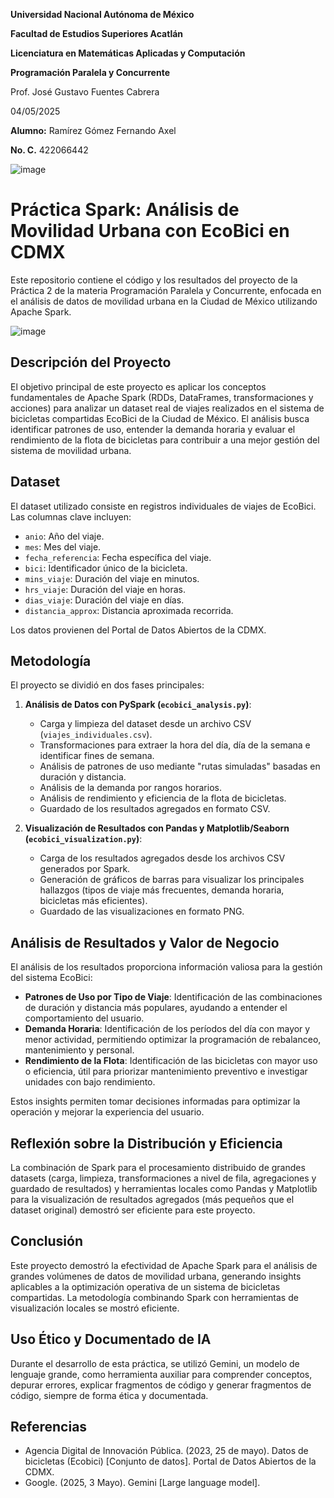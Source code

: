 **Universidad Nacional Autónoma de México**

**Facultad de Estudios Superiores Acatlán**

**Licenciatura en Matemáticas Aplicadas y Computación**

**Programación Paralela y Concurrente**

Prof. José Gustavo Fuentes Cabrera

04/05/2025

**Alumno:** Ramírez Gómez Fernando Axel

**No. C.** 422066442

![image](https://github.com/user-attachments/assets/ec7c69d1-1d5a-4280-8eb0-5149a3cca6c0)


# Práctica Spark: Análisis de Movilidad Urbana con EcoBici en CDMX

Este repositorio contiene el código y los resultados del proyecto de la Práctica 2 de la materia Programación Paralela y Concurrente, enfocada en el análisis de datos de movilidad urbana en la Ciudad de México utilizando Apache Spark.

![image](https://github.com/user-attachments/assets/78c17592-80a4-434e-8236-46233e0d2c5b)

## Descripción del Proyecto

El objetivo principal de este proyecto es aplicar los conceptos fundamentales de Apache Spark (RDDs, DataFrames, transformaciones y acciones) para analizar un dataset real de viajes realizados en el sistema de bicicletas compartidas EcoBici de la Ciudad de México. El análisis busca identificar patrones de uso, entender la demanda horaria y evaluar el rendimiento de la flota de bicicletas para contribuir a una mejor gestión del sistema de movilidad urbana.

## Dataset

El dataset utilizado consiste en registros individuales de viajes de EcoBici. Las columnas clave incluyen:

* `anio`: Año del viaje.
* `mes`: Mes del viaje.
* `fecha_referencia`: Fecha específica del viaje.
* `bici`: Identificador único de la bicicleta.
* `mins_viaje`: Duración del viaje en minutos.
* `hrs_viaje`: Duración del viaje en horas.
* `dias_viaje`: Duración del viaje en días.
* `distancia_approx`: Distancia aproximada recorrida.

Los datos provienen del Portal de Datos Abiertos de la CDMX.

## Metodología

El proyecto se dividió en dos fases principales:

1.  **Análisis de Datos con PySpark (`ecobici_analysis.py`)**:
    * Carga y limpieza del dataset desde un archivo CSV (`viajes_individuales.csv`).
    * Transformaciones para extraer la hora del día, día de la semana e identificar fines de semana.
    * Análisis de patrones de uso mediante "rutas simuladas" basadas en duración y distancia.
    * Análisis de la demanda por rangos horarios.
    * Análisis de rendimiento y eficiencia de la flota de bicicletas.
    * Guardado de los resultados agregados en formato CSV.

2.  **Visualización de Resultados con Pandas y Matplotlib/Seaborn (`ecobici_visualization.py`)**:
    * Carga de los resultados agregados desde los archivos CSV generados por Spark.
    * Generación de gráficos de barras para visualizar los principales hallazgos (tipos de viaje más frecuentes, demanda horaria, bicicletas más eficientes).
    * Guardado de las visualizaciones en formato PNG.

## Análisis de Resultados y Valor de Negocio

El análisis de los resultados proporciona información valiosa para la gestión del sistema EcoBici:

* **Patrones de Uso por Tipo de Viaje**: Identificación de las combinaciones de duración y distancia más populares, ayudando a entender el comportamiento del usuario.
* **Demanda Horaria**: Identificación de los períodos del día con mayor y menor actividad, permitiendo optimizar la programación de rebalanceo, mantenimiento y personal.
* **Rendimiento de la Flota**: Identificación de las bicicletas con mayor uso o eficiencia, útil para priorizar mantenimiento preventivo e investigar unidades con bajo rendimiento.

Estos insights permiten tomar decisiones informadas para optimizar la operación y mejorar la experiencia del usuario.

## Reflexión sobre la Distribución y Eficiencia

La combinación de Spark para el procesamiento distribuido de grandes datasets (carga, limpieza, transformaciones a nivel de fila, agregaciones y guardado de resultados) y herramientas locales como Pandas y Matplotlib para la visualización de resultados agregados (más pequeños que el dataset original) demostró ser eficiente para este proyecto.

## Conclusión

Este proyecto demostró la efectividad de Apache Spark para el análisis de grandes volúmenes de datos de movilidad urbana, generando insights aplicables a la optimización operativa de un sistema de bicicletas compartidas. La metodología combinando Spark con herramientas de visualización locales se mostró eficiente.

## Uso Ético y Documentado de IA

Durante el desarrollo de esta práctica, se utilizó Gemini, un modelo de lenguaje grande, como herramienta auxiliar para comprender conceptos, depurar errores, explicar fragmentos de código y generar fragmentos de código, siempre de forma ética y documentada.

## Referencias

* Agencia Digital de Innovación Pública. (2023, 25 de mayo). Datos de bicicletas (Ecobici) \[Conjunto de datos]. Portal de Datos Abiertos de la CDMX.
* Google. (2025, 3 Mayo). Gemini \[Large language model].
